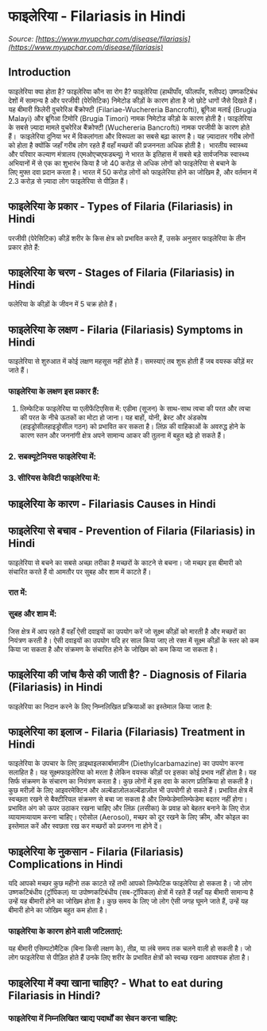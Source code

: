 # फाइलेरिया - Filariasis in Hindi
_Source: [https://www.myupchar.com/disease/filariasis](https://www.myupchar.com/disease/filariasis)_

## Introduction
फाइलेरिया क्या होता है? फाइलेरिया कौन सा रोग है?
फाइलेरिया (हाथीपाँव, फीलपाँव, श्लीपद) उष्णकटिबंध देशों में सामान्य है और परजीवी (पेरेसिटिक) निमेटोड कीड़ों के कारण होता है जो छोटे धागों जैसे दिखते हैं। यह बीमारी फिलेरी वुचरेरिअ बैंक्रोफ्टी (Filariae-Wuchereria Bancrofti), ब्रूगिआ मलाई (Brugia Malayi) और ब्रूगिआ टिमोरि (Brugia Timori) नामक निमेटोड कीड़ो के कारण होती है। फाइलेरिया के सबसे ज़्यादा मामले वुचरेरिअ बैंक्रोफ्टी (Wuchereria Bancrofti) नामक परजीवी के कारण होते हैं। 
फाइलेरिया दुनिया भर में विकलांगता और विरूपता का सबसे बढ़ा कारण है। यह ज़्यादातर गरीब लोगों को होता है क्योंकि जहाँ गरीब लोग रहते हैं वहाँ मच्छरों की प्रजननता अधिक होती है। 
भारतीय स्वास्थ्य और परिवार कल्याण मंत्रालय (एमओएचएफडब्ल्यू) ने भारत के इतिहास में सबसे बड़े सार्वजनिक स्वास्थ्य अभियानों में से एक का शुभारंभ किया है जो 40 करोड़ से अधिक लोगों को फाइलेरिया से बचाने के लिए मुफ्त दवा प्रदान करता है। भारत में 50 करोड़ लोगों को फाइलेरिया होने का जोखिम है, और वर्तमान में 2.3 करोड़ से ज़्यादा लोग फाइलेरिया से पीड़ित हैं।

## फाइलेरिया के प्रकार - Types of Filaria (Filariasis) in Hindi
परजीवी (पेरेसिटिक) कीड़ें शरीर के किस क्षेत्र को प्रभावित करते हैं, उसके अनुसार फाइलेरिया के तीन प्रकार होते हैं:

## फाइलेरिया के चरण - Stages of Filaria (Filariasis) in Hindi
फलेरिया के कीड़ों के जीवन में 5 चक्र होते हैं।

## फाइलेरिया के लक्षण - Filaria (Filariasis) Symptoms in Hindi
फाइलेरिया से शुरुआत में कोई लक्षण महसूस नहीं होते हैं। समस्याएं तब शुरू होती हैं जब वयस्क कीड़ें मर जाते हैं।
### फाइलेरिया के लक्षण इस प्रकार हैं:
1. लिम्फेटिक फाइलेरिया या एलीफेंटिएसिस में:
एडीमा (सूजन) के साथ-साथ त्वचा की परत और त्वचा की परत के नीचे ऊतकों का मोटा हो जाना। यह बाहों, योनी, ब्रेस्ट और अंडकोष (हाइड्रोसीलहाइड्रोसील गठन) को प्रभावित कर सकता है। लिंफ़ की वाहिकाओं के अवरुद्ध होने के कारण स्तन और जननांगी क्षेत्र अपने सामान्य आकर की तुलना में बहुत बढ़े हो सकते हैं।
### 2. सबक्यूटेनियस फाइलेरिया में:
### 3. सीरियस केविटी फाइलेरिया में:

## फाइलेरिया के कारण - Filariasis Causes in Hindi

## फाइलेरिया से बचाव - Prevention of Filaria (Filariasis) in Hindi
फाइलेरिया से बचने का सबसे अच्छा तरीका है मच्छरों के काटने से बचना। जो मच्छर इस बीमारी को संचारित करते हैं वो आमतौर पर सुबह और शाम में काटते हैं।
### रात में:
### सुबह और शाम में:
जिस क्षेत्र में आप रहते हैं वहाँ ऐसी दवाइयों का उपयोग करें जो सूक्ष्म कीड़ों को मारती है और मच्छरों का नियंत्रण करती है। ऐसी दवाइयों का उपयोग यदि हर साल किया जाए तो रक्त में सूक्ष्म कीड़ों के स्तर को कम किया जा सकता है और संक्रमण के संचारित होने के जोखिम को कम किया जा सकता है।

## फाइलेरिया की जांच कैसे की जाती है? - Diagnosis of Filaria (Filariasis) in Hindi
फाइलेरिया का निदान करने के लिए निम्नलिखित प्रक्रियाओं का इस्तेमाल किया जाता है:

## फाइलेरिया का इलाज - Filaria (Filariasis) Treatment in Hindi
फाइलेरिया के उपचार के लिए ड़ाइथाइलकार्बामाज़ीन (Diethylcarbamazine) का उपयोग करना सलाहित है। यह सूक्ष्मफाइलेरिया को मरता है लेकिन वयस्क कीड़ों पर इसका कोई प्रभाव नहीं होता है। यह सिर्फ संक्रमण के संचारण का नियंत्रण करता है। कुछ लोगों में इस दवा के कारण प्रतिक्रिया हो सकती है। कुछ मरीज़ों के लिए आइवरमेक्टिन और अल्बेंडाज़ोलअल्बेंडाज़ोल भी उपयोगी हो सकते हैं।
प्रभावित क्षेत्र में स्वच्छता रखने से बैक्टीरियल संक्रमण से बचा जा सकता है और लिम्फेडेमालिम्फेडेमा बदतर नहीं होगा।
प्रभावित अंग को ऊपर उठाकर रखना चाहिए और लिंफ़ (लसीका) के प्रवाह को बेहतर बनाने के लिए रोज़ व्यायामव्यायाम करना चाहिए। एरोसोल (Aerosol), मच्छर को दूर रखने के लिए क्रीम, और कोइल का इस्तेमाल करें और स्वछता रख कर मच्छरों को प्रजनन ना होने दें।

## फाइलेरिया के नुकसान - Filaria (Filariasis) Complications in Hindi
यदि आपको मच्छर कुछ महीनो तक काटते रहें तभी आपको लिम्फेटिक फाइलेरिया हो सकता है। जो लोग उष्णकटिबंधीय (ट्रॉपिकल) या उपोष्णकटिबंधीय (सब-ट्रॉपिकल) क्षेत्रों में रहते हैं जहाँ यह बीमारी सामान्य है उन्हें यह बीमारी होने का जोखिम होता है। कुछ समय के लिए जो लोग ऐसी जगह घूमने जाते हैं, उन्हें यह बीमारी होने का जोखिम बहुत कम होता है।
### फाइलेरिया के कारण होने वाली जटिलताएं:
यह बीमारी एसिम्पटोमैटिक (बिना किसी लक्षण के), तीव्र, या लंबे समय तक चलने वाली हो सकती है।
जो लोग फाइलेरिया से पीड़ित होते हैं उनके लिए शरीर के प्रभावित क्षेत्रों को स्वच्छ रखना आवश्यक होता है।

## फाइलेरिया में क्या खाना चाहिए? - What to eat during Filariasis in Hindi?
### फाइलेरिया में निम्नलिखित खाद्य पदार्थों का सेवन करना चाहिए:

